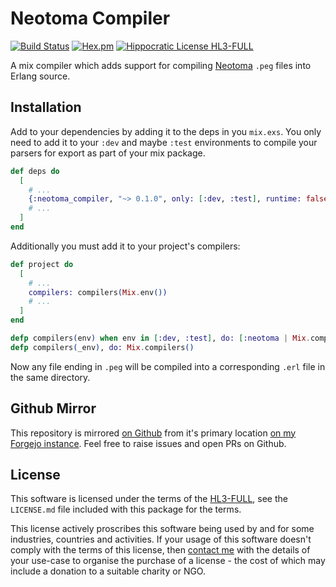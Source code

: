 # Neotoma Compiler

[![Build Status](https://drone.harton.dev/api/badges/james/neotoma_compiler/status.svg)](https://drone.harton.dev/james/neotoma_compiler)
[![Hex.pm](https://img.shields.io/hexpm/v/neotoma_compiler.svg)](https://hex.pm/packages/neotoma_compiler)
[![Hippocratic License HL3-FULL](https://img.shields.io/static/v1?label=Hippocratic%20License&message=HL3-FULL&labelColor=5e2751&color=bc8c3d)](https://firstdonoharm.dev/version/3/0/full.html)

A mix compiler which adds support for compiling
[Neotoma](https://hex.pm/packages/neotoma) `.peg` files into Erlang source.

## Installation

Add to your dependencies by adding it to the deps in you `mix.exs`. You only
need to add it to your `:dev` and maybe `:test` environments to compile your
parsers for export as part of your mix package.

```elixir
def deps do
  [
    # ...
    {:neotoma_compiler, "~> 0.1.0", only: [:dev, :test], runtime: false},
    # ...
  ]
end
```

Additionally you must add it to your project's compilers:

```elixir
def project do
  [
    # ...
    compilers: compilers(Mix.env())
    # ...
  ]
end

defp compilers(env) when env in [:dev, :test], do: [:neotoma | Mix.compilers()]
defp compilers(_env), do: Mix.compilers()
```

Now any file ending in `.peg` will be compiled into a corresponding `.erl` file
in the same directory.

## Github Mirror

This repository is mirrored [on Github](https://github.com/jimsynz/neotoma_compiler)
from it's primary location [on my Forgejo instance](https://harton.dev/james/neotoma_compiler).
Feel free to raise issues and open PRs on Github.

## License

This software is licensed under the terms of the
[HL3-FULL](https://firstdonoharm.dev), see the `LICENSE.md` file included with
this package for the terms.

This license actively proscribes this software being used by and for some
industries, countries and activities. If your usage of this software doesn't
comply with the terms of this license, then [contact me](mailto:james@harton.nz)
with the details of your use-case to organise the purchase of a license - the
cost of which may include a donation to a suitable charity or NGO.
